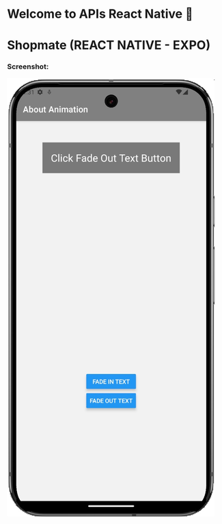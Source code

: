# Welcome to APIs React Native 👋

# Shopmate (REACT NATIVE - EXPO)

### Screenshot:

![Animated Screen](assets/images/animated.jpg "Social Media UI")
